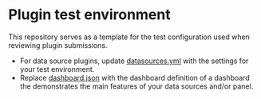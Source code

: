 # Plugin test environment

This repository serves as a template for the test configuration used when reviewing plugin submissions.

- For data source plugins, update [datasources.yml](provisioning/datasources/datasources.yml) with the settings for your test environment.
- Replace [dashboard.json](provisioning/dashboards/dashboards/dashboard.json) with the dashboard definition of a dashboard the demonstrates the main features of your data sources and/or panel.
